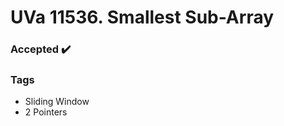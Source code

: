 # UVa 11536. Smallest Sub-Array 

### Accepted :heavy_check_mark:

### Tags  
- Sliding Window
- 2 Pointers